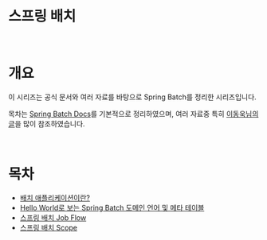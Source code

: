 # 스프링 배치

<br>

# 개요
이 시리즈는 공식 문서와 여러 자료를 바탕으로 Spring Batch를 정리한 시리즈입니다.

목차는 [Spring Batch Docs](https://docs.spring.io/spring-batch/docs/current/reference/html/index.html)를 기본적으로 정리하였으며, 여러 자료중 특히 [이동욱님의 글](https://jojoldu.tistory.com/category/Spring%20Batch)을 많이 참조하였습니다.

<br>

# 목차
* [배치 애플리케이션이란?](./배치애플리케이션이란/batch-application.md)
* [Hello World로 보는 Spring Batch 도메인 언어 및 메타 테이블](./spring-batch-helloworld-domain-and-meta/spring-batch-helloworld-domain-and-meta.md)
* [스프링 배치 Job Flow](./spring-batch-job-flow/spring-batch-job-flow.md)
* [스프링 배치 Scope](./spring-batch-scope/spring-batch-scope.md)
